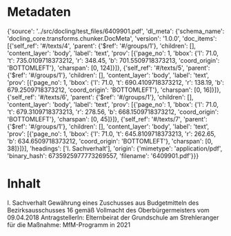 # Metadaten
{'source': '../src/docling/test_files/6409901.pdf', 'dl_meta': {'schema_name': 'docling_core.transforms.chunker.DocMeta', 'version': '1.0.0', 'doc_items': [{'self_ref': '#/texts/4', 'parent': {'$ref': '#/groups/1'}, 'children': [], 'content_layer': 'body', 'label': 'text', 'prov': [{'page_no': 1, 'bbox': {'l': 71.0, 't': 735.0109718373212, 'r': 348.45, 'b': 701.5509718373213, 'coord_origin': 'BOTTOMLEFT'}, 'charspan': [0, 124]}]}, {'self_ref': '#/texts/5', 'parent': {'$ref': '#/groups/1'}, 'children': [], 'content_layer': 'body', 'label': 'text', 'prov': [{'page_no': 1, 'bbox': {'l': 71.0, 't': 690.4109718373212, 'r': 138.19, 'b': 679.2509718373212, 'coord_origin': 'BOTTOMLEFT'}, 'charspan': [0, 16]}]}, {'self_ref': '#/texts/6', 'parent': {'$ref': '#/groups/1'}, 'children': [], 'content_layer': 'body', 'label': 'text', 'prov': [{'page_no': 1, 'bbox': {'l': 71.0, 't': 679.3109718373213, 'r': 278.56, 'b': 668.1509718373212, 'coord_origin': 'BOTTOMLEFT'}, 'charspan': [0, 45]}]}, {'self_ref': '#/texts/7', 'parent': {'$ref': '#/groups/1'}, 'children': [], 'content_layer': 'body', 'label': 'text', 'prov': [{'page_no': 1, 'bbox': {'l': 71.0, 't': 645.8109718373213, 'r': 262.65, 'b': 634.6509718373212, 'coord_origin': 'BOTTOMLEFT'}, 'charspan': [0, 38]}]}], 'headings': ['I. Sachverhalt'], 'origin': {'mimetype': 'application/pdf', 'binary_hash': 6735925977773269557, 'filename': '6409901.pdf'}}}

# Inhalt
I. Sachverhalt
Gewährung eines Zuschusses aus Budgetmitteln des Bezirksausschusses 16 gemäß Vollmacht des Oberbürgermeisters vom 09.04.2018
AntragstellerIn:
Elternbeirat der Grundschule am Strehleranger
für die Maßnahme: MfM-Programm in 2021